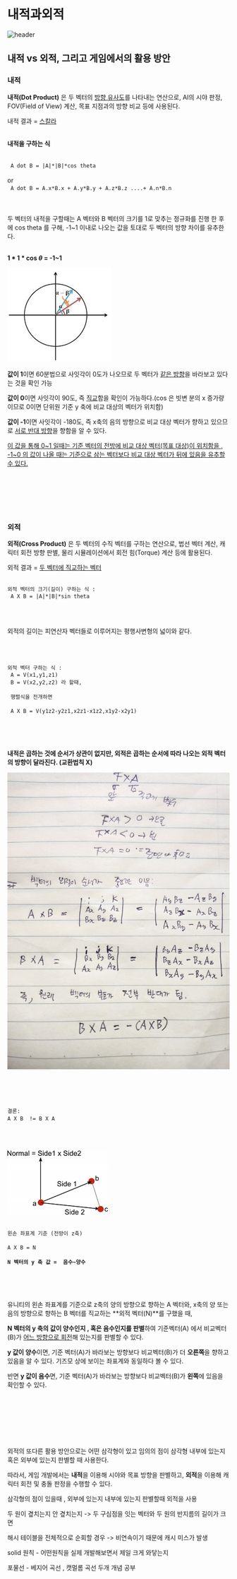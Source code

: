 # 내적과외적

 ![header](https://capsule-render.vercel.app/api?color=gradient&type=waving)

## 내적 vs 외적, 그리고 게임에서의 활용 방안



### 내적 

**내적(Dot Product)** 은 두 벡터의 <u>방향 유사도</u>를 나타내는 연산으로, AI의 시야 판정, FOV(Field of View) 계산, 목표 지점과의 방향 비교 등에 사용된다.

내적 결과 = <U>스칼라</U> 
<br>
<br>

**내적을 구하는 식**

<code>
 A dot B = |A|*|B|*cos theta
</code>
<br>
or

<code>
 A dot B = A.x*B.x + A.y*B.y + A.z*B.z ....+ A.n*B.n
</code>

<br>
<br>
</br>
두 벡터의 내적을 구할때는 A 벡터와 B 벡터의 크기를 1로 맞추는 정규화를 진행 한 후에 cos theta 를 구해, -1~1 이내로 나오는 값을 토대로 두 벡터의 방향 차이를 유추한다.


<br>
</br>

<b>1 * 1 * cos $\theta$ = -1~1</b>


![LocalVariableImage](/Images/Circle1.jpg) 

**값이 1**이면 60분법으로 사잇각이 0도가 나오므로 두 벡터가 <u>같은 방향</u>을 바라보고 있다는 것을 확인 가능 

**값이 0**이면 사잇각이 90도, 즉 <u>직교</u>함을 확인이 가능하다.(cos 은 빗변 분의 x 증가량이므로 0이면 단위원 기준 y 축에 비교 대상의 벡터가 위치함)

**값이 -1**이면 사잇각이 -180도, 즉 x축의 음의 방향으로 비교 대상 벡터가 향하고 있으므로 <u>서로 반대 방향</u>을 향함을 알 수 있다.

<u>이 값을 통해 0~1 일때는 기준 벡터의 전방에 비교 대상 벡터(목표 대상)이 위치함을 , -1~0 의 값이 나올 때는 기준으로 삼는 벡터보다 비교 대상 벡터가 뒤에 있음을 유추할 수 있다.</u>

<br>
<br>
<br>
<br>
<br>


### 외적


**외적(Cross Product)** 은 두 벡터의 수직 벡터를 구하는 연산으로, 법선 벡터 계산, 캐릭터 회전 방향 판별, 물리 시뮬레이션에서 회전 힘(Torque) 계산 등에 활용된다.

외적 결과 = <U>두 벡터에 직교하는 벡터</U> 

<pre>
<code>
외적 벡터의 크기(길이) 구하는 식 : 
 A X B = |A|*|B|*sin theta
</code>
</pre>
<br>

외적의 길이는 피연산자 벡터들로 이루어지는 평행사변형의 넓이와 같다.
<br>
<br>
<br>

<pre>
<code>
외적 벡터 구하는 식 : 
 A = V(x1,y1,z1)
 B = V(x2,y2,z2) 라 할때,

 행렬식을 전개하면 

 A X B = V(y1z2-y2z1,x2z1-x1z2,x1y2-x2y1)
</code>
</pre>
<br>
<br>


<b>내적은 곱하는 것에 순서가 상관이 없지만, 외적은 곱하는 순서에 따라 나오는 외적 벡터의 방향이 달라진다. (교환법칙 X)</b>

![LocalVariableImage](/Images/외적순서.jpg) 

<br>
<br>
<br>
<code>
결론: 
A X B  != B X A
</code>

<br>
<br>
<br>


![LocalVariableImage](/Images/CalculateNormal.png) 

<pre>
<code>
왼손 좌표계 기준 (전방이 z축)

A X B = N 

<b>N 벡터의 y 축 값 =  음수~양수</b>
</code>
</pre>

<br>
<br>

유니티의 왼손 좌표계를 기준으로 z축의 양의 방향으로 향하는 A 벡터와, x축의 양 또는 음의 방향으로 향하는 B 벡터를 직교하는 **외적 벡터(N)**를 구했을 때,

**N 벡터의 y 축의 값이 양수인지 , 혹은 음수인지를 판별**하여 기준벡터(A) 에서 비교벡터(B)가 <u>어느 방향으로 회전</u>해 있는지를 판별할 수 있다.

**y 값이 양수**이면, 기준 벡터(A)가 바라보는 방향보다 비교벡터(B)가 더 **오른쪽**을 향하고 있음을 알 수 있다. 기즈모 상에 보이는 좌표계와 동일하다 볼 수 있다.

반면 **y 값이 음수**면, 기준 벡터(A)가 바라보는 방향보다 비교벡터(B)가 **왼쪽**에 있음을 확인할 수 있다.

<br>
<br>
<br>
<br>
<br>
<br>

외적의 또다른 활용 방안으로는 어떤 삼각형이 있고 임의의 점이 삼각형 내부에 있는지 혹은 외부에 있는지 판별할 때 사용한다.









따라서, 게임 개발에서는 **내적**을 이용해 시야와 목표 방향을 판별하고, **외적**을 이용해 캐릭터 회전 및 충돌 판정을 수행할 수 있다.


삼각형의 점이 있을때 , 외부에 있는지 내부에 있는지 판별할때 외적을 사용

두 원이 곂치는지 안 곂치는지 -> 두 구심점을 잇는 벡터와  두 원의 반지름의 길이가 크면

해시 테이블을 전체적으로 순회할 경우 -> 비연속이기 때문에 캐시 미스가 발생

solid 원칙 - 어떤원칙을 실제 개발해보면서 제일 크게 와닿는지 

포물선 - 베지어 곡선 , 캣멀롬 곡선 두개 개념 공부


















